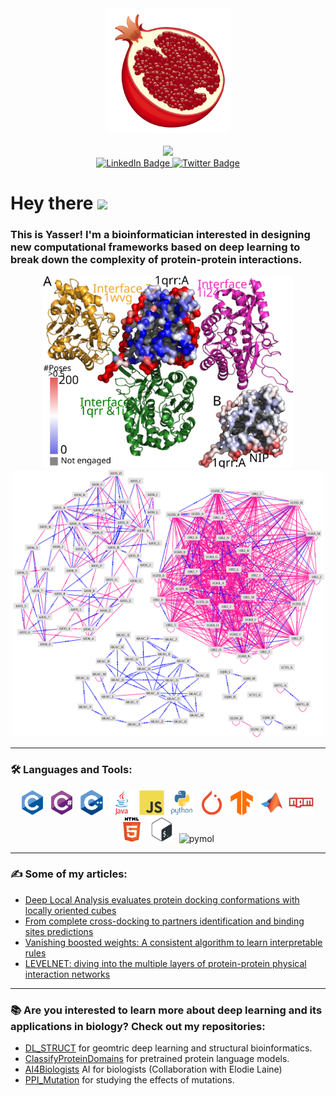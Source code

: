 <div id="header" align="center">
  <!--img src="emoji2.png" width="200"/--> <img src="emoji.png" width="200"/>
  <br><br>
  <img src="https://media.giphy.com/media/qgQUggAC3Pfv687qPC/giphy.gif" width="600"/>
  <div id="badges">
    <a href="https://www.linkedin.com/in/yasser-mohseni-aaa26b242">
      <img src="https://img.shields.io/badge/LinkedIn-blue?style=for-the-badge&logo=linkedin&logoColor=white" alt="LinkedIn Badge"/>
    </a>
    <a href="https://twitter.com/yassermhbh">
      <img src="https://img.shields.io/badge/Twitter-blue?style=for-the-badge&logo=twitter&logoColor=white" alt="Twitter Badge"/>
    </a>
  </div>
</div>

<h1>
  Hey there
  <img src="https://media.giphy.com/media/hvRJCLFzcasrR4ia7z/giphy.gif" width="30px"/>
</h1>

### This is Yasser! I'm a bioinformatician interested in designing new computational frameworks based on deep learning to break down the complexity of protein-protein interactions.

<div align='center'>
  <img src="1qrr_3inter.svg" width="400"/> <img src="chlamynet.svg" width="500"/>
</div>

---

### :hammer_and_wrench: Languages and Tools:
<div align='center'>
  <img src="https://github.com/devicons/devicon/blob/master/icons/c/c-original.svg" title="C" alt="C" width="40" height="40"/>&nbsp;
  <img src="https://github.com/devicons/devicon/blob/master/icons/csharp/csharp-original.svg" title="C#" alt="C#" width="40" height="40"/>&nbsp;
  <img src="https://github.com/devicons/devicon/blob/master/icons/cplusplus/cplusplus-original.svg" title="CPP" alt="CPP" width="40" height="40"/>&nbsp;
  <img src="https://github.com/devicons/devicon/blob/master/icons/java/java-original-wordmark.svg" title="Java" alt="Java" width="40" height="40"/>&nbsp;
  <img src="https://github.com/devicons/devicon/blob/master/icons/javascript/javascript-original.svg" title="JavaScript" alt="JavaScript" width="40" height="40"/>&nbsp;
  <img src="https://github.com/devicons/devicon/blob/master/icons/python/python-original-wordmark.svg" title="Python" alt="Python" width="40" height="40"/>&nbsp;
  <img src="https://github.com/devicons/devicon/blob/master/icons/pytorch/pytorch-original.svg" title="Pytorch" alt="Pytorch" width="40" height="40"/>&nbsp;
  <img src="https://github.com/devicons/devicon/blob/master/icons/tensorflow/tensorflow-original.svg" title="TensorFlow" alt="TensorFlow" width="40" height="40"/>&nbsp;
  <img src="https://github.com/devicons/devicon/blob/master/icons/matlab/matlab-original.svg" title="matlab" alt="matlab" width="40" height="40"/>&nbsp;
  <img src="https://github.com/devicons/devicon/blob/master/icons/npm/npm-original-wordmark.svg" title="npm" alt="npm" width="40" height="40"/>&nbsp;
  <img src="https://github.com/devicons/devicon/blob/master/icons/html5/html5-original-wordmark.svg" title="html5" alt="html5" width="40" height="40"/>&nbsp;
  <img src="https://github.com/devicons/devicon/blob/master/icons/bash/bash-original.svg" title="bash" alt="bash" width="40" height="40"/>&nbsp;
  <img src="https://upload.wikimedia.org/wikipedia/commons/8/87/PyMOL_logo.svg" title="pymol" alt="pymol" width="40" height="40"/>&nbsp;
</div>

---

### :writing_hand: Some of my articles:

- [Deep Local Analysis evaluates protein docking conformations with locally oriented cubes](https://academic.oup.com/bioinformatics/advance-article/doi/10.1093/bioinformatics/btac551/6665900)
- [From complete cross-docking to partners identification and binding sites predictions](https://journals.plos.org/ploscompbiol/article?id=10.1371/journal.pcbi.1009825)
- [Vanishing boosted weights: A consistent algorithm to learn interpretable rules](https://www.sciencedirect.com/science/article/pii/S0167865521003081)
- [LEVELNET: diving into the multiple layers of protein-protein physical interaction networks](https://www.biorxiv.org/content/10.1101/2021.07.31.453756v1)

---
### :books: Are you interested to learn more about deep learning and its applications in biology? Check out my repositories: 
- [DL_STRUCT](https://github.com/yassermb/DL_STRUCT.git) for geomtric deep learning and structural bioinformatics.
- [ClassifyProteinDomains](https://github.com/yassermb/ClassifyProteinDomains.git) for pretrained protein language models.
- [AI4Biologists](https://github.com/yassermb/AI4Biologists.git) AI for biologists (Collaboration with Elodie Laine)
- [PPI_Mutation](https://github.com/yassermb/PPI_Mutation_Warsaw.git) for studying the effects of mutations.


<!--
**yassermb/yassermb** is a ✨ _special_ ✨ repository because its `README.md` (this file) appears on your GitHub profile.

- 🔭 I’m currently working on ...
- 🌱 I’m currently learning ...
- 👯 I’m looking to collaborate on ...
- 🤔 I’m looking for help with ...
- 💬 Ask me about ...
- 📫 How to reach me: ...
- 😄 Pronouns: ...
- ⚡ Fun fact: ...
-->
